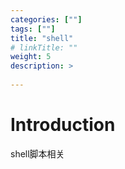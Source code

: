 ```yaml
---
categories: [""] 
tags: [""] 
title: "shell"
# linkTitle: ""
weight: 5
description: >
  
---
```


# Introduction
shell脚本相关

